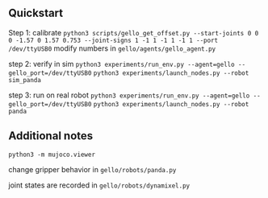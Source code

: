 ## Quickstart

Step 1: calibrate
`python3 scripts/gello_get_offset.py --start-joints 0 0 0 -1.57 0 1.57 0.753 --joint-signs 1 -1 1 -1 1 -1 1 --port /dev/ttyUSB0`
modify numbers in 
`gello/agents/gello_agent.py`

step 2: verify in sim
`python3 experiments/run_env.py --agent=gello --gello_port=/dev/ttyUSB0`
`python3 experiments/launch_nodes.py --robot sim_panda`

step 3: run on real robot
`python3 experiments/run_env.py --agent=gello --gello_port=/dev/ttyUSB0`
`python3 experiments/launch_nodes.py --robot panda`

## Additional notes
`python3 -m mujoco.viewer`

change gripper behavior in 
`gello/robots/panda.py`

joint states are recorded in
`gello/robots/dynamixel.py`
